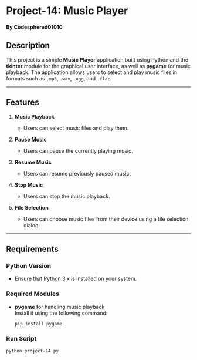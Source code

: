 # Project-14: Music Player  
**By Codesphered01010**

## Description  
This project is a simple **Music Player** application built using Python and the **tkinter** module for the graphical user interface, as well as **pygame** for music playback. The application allows users to select and play music files in formats such as `.mp3`, `.wav`, `.ogg`, and `.flac`. 

---

## Features  

1. **Music Playback**  
   - Users can select music files and play them.  

2. **Pause Music**  
   - Users can pause the currently playing music.  

3. **Resume Music**  
   - Users can resume previously paused music.  

4. **Stop Music**  
   - Users can stop the music playback.

5. **File Selection**  
   - Users can choose music files from their device using a file selection dialog.

---

## Requirements  

### Python Version  
- Ensure that Python 3.x is installed on your system.  

### Required Modules  
- **pygame** for handling music playback  
  Install it using the following command:  
  ```bash
  pip install pygame
### Run Script
```bash
python project-14.py
